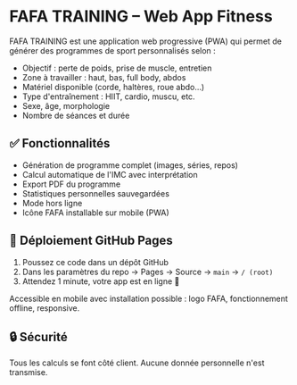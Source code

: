 
# FAFA TRAINING – Web App Fitness

FAFA TRAINING est une application web progressive (PWA) qui permet de générer des programmes de sport personnalisés selon :
- Objectif : perte de poids, prise de muscle, entretien
- Zone à travailler : haut, bas, full body, abdos
- Matériel disponible (corde, haltères, roue abdo…)
- Type d'entraînement : HIIT, cardio, muscu, etc.
- Sexe, âge, morphologie
- Nombre de séances et durée

## ✅ Fonctionnalités
- Génération de programme complet (images, séries, repos)
- Calcul automatique de l'IMC avec interprétation
- Export PDF du programme
- Statistiques personnelles sauvegardées
- Mode hors ligne
- Icône FAFA installable sur mobile (PWA)

## 🚀 Déploiement GitHub Pages
1. Poussez ce code dans un dépôt GitHub
2. Dans les paramètres du repo → Pages → Source → `main` → `/ (root)`
3. Attendez 1 minute, votre app est en ligne 🎉

Accessible en mobile avec installation possible : logo FAFA, fonctionnement offline, responsive.

## 🔒 Sécurité
Tous les calculs se font côté client. Aucune donnée personnelle n'est transmise.
